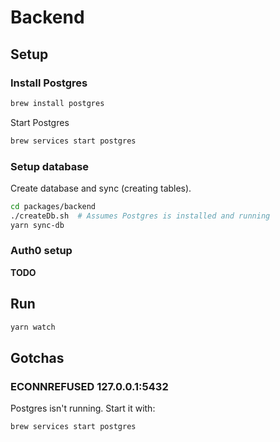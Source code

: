 # Backend

## Setup

### Install Postgres

```bash
brew install postgres
```

Start Postgres

```bash
brew services start postgres
```

### Setup database

Create database and sync (creating tables).

```bash
cd packages/backend
./createDb.sh  # Assumes Postgres is installed and running
yarn sync-db
```

### Auth0 setup

**TODO**

## Run

```bash
yarn watch
```

## Gotchas

### ECONNREFUSED 127.0.0.1:5432

Postgres isn't running. Start it with:

```bash
brew services start postgres
```
